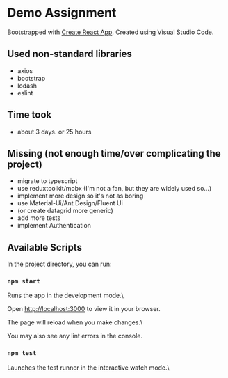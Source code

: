 # Demo Assignment

Bootstrapped with [Create React App](https://github.com/facebook/create-react-app).
Created using Visual Studio Code.

## Used non-standard libraries

- axios
- bootstrap
- lodash
- eslint

## Time took
- about 3 days. or 25 hours

## Missing (not enough time/over complicating the project)

- migrate to typescript
- use reduxtoolkit/mobx (I'm not a fan, but they are widely used so...)
- implement more design so it's not as boring
- use Material-Ui/Ant Design/Fluent Ui
- (or create datagrid more generic)
- add more tests
- implement Authentication

## Available Scripts

In the project directory, you can run:

### `npm start`

Runs the app in the development mode.\

Open [http://localhost:3000](http://localhost:3000) to view it in your browser.

The page will reload when you make changes.\

You may also see any lint errors in the console.

### `npm test`

Launches the test runner in the interactive watch mode.\
